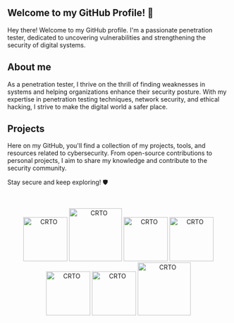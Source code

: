 ## Welcome to my GitHub Profile! 👋

Hey there! Welcome to my GitHub profile. I'm a passionate penetration tester, dedicated to uncovering vulnerabilities and strengthening the security of digital systems.

## About me

As a penetration tester, I thrive on the thrill of finding weaknesses in systems and helping organizations enhance their security posture. With my expertise in penetration testing techniques, network security, and ethical hacking, I strive to make the digital world a safer place.

## Projects

Here on my GitHub, you'll find a collection of my projects, tools, and resources related to cybersecurity. From open-source contributions to personal projects, I aim to share my knowledge and contribute to the security community.

Stay secure and keep exploring! 🛡️

<div align="center">
  <p>
    <a href="https://github.com/e1abrador">
      <img src="https://github-readme-stats.vercel.app/api?username=e1abrador&show_icons=true&theme=gotham" alt="GitHub Stats" style="margin-left: -10000px;">
    </a>
  </p>

  <p>
    <a href="https://portswigger.net/web-security/e/c/09c81c62bc5901bf" target="_blank"><img src="https://portswigger.net/content/images/logos/burp-suite-certified-color-large.svg" class="cert" alt='CRTO' width="100px"></a>
    <a href="https://verified.elearnsecurity.com/certificates/a086ab11-634f-4b27-8134-5cae198f1b15" target="_blank"><img src="https://elearnsecurity.com/wp-content/uploads/eWPTXv2.png" class="cert" alt='CRTO' width="120px"></a>
    <a href="https://www.credential.net/90499030-e697-4747-8c38-93c895e89615#gs.vt0fuo" target="_blank"><img src="https://api.accredible.com/v1/credential/generate_baked_badge?credential_id=57109329" class="cert" alt='CRTO' width="100px"></a>
    <a href="https://www.credential.net/a5b5359b-22af-4f99-bc17-77aedf910b03#gs.vt0god" target="_blank"><img src="https://api.accredible.com/v1/credential/generate_baked_badge?credential_id=57109328" class="cert" alt='CRTO' width="100px"></a>
    <a href="https://eu.badgr.com/public/assertions/uNXMYtIMRHS9wWIsqd7TGg" target="_blank"><img src="https://api.eu.badgr.io/public/assertions/uNXMYtIMRHS9wWIsqd7TGg/image" class="cert" alt='CRTO' width="100px"></a>
    <a href="https://www.credential.net/0658f9a6-bf56-41fd-8db9-65a7a01a0a73#gs.vt0hrb" target="_blank"><img src="https://api.accredible.com/v1/credential/generate_baked_badge?credential_id=53851445" class="cert" alt='CRTO' width="100px"></a>
    <a href="https://www.credential.net/ebdd3c7c-e238-4307-ae64-d41e0d3f53ea#gs.vt0idg" target="_blank"><img src="https://api.accredible.com/v1/frontend/credential_website_embed_image/certificate/71460022" class="cert" alt='CRTO' width="120px"></a>
  </p>
</div>
